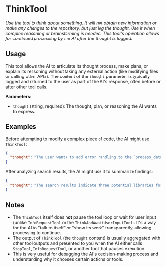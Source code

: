 ﻿# ThinkTool

*Use the tool to think about something. It will not obtain new information or make any changes to the repository, but just log the thought. Use it when complex reasoning or brainstorming is needed. This tool's operation allows for continued processing by the AI after the thought is logged.*

## Usage

This tool allows the AI to articulate its thought process, make plans, or explain its reasoning without taking any external action (like modifying files or calling other APIs). The content of the `thought` parameter is typically logged and returned to the user as part of the AI's response, often before or after other tool calls.

**Parameters:**
-   `thought` (string, required): The thought, plan, or reasoning the AI wants to express.

## Examples

Before attempting to modify a complex piece of code, the AI might use `ThinkTool`:

```json
{
  "thought": "The user wants to add error handling to the `process_data` function. I need to identify the main try-catch block or add one if it doesn't exist. I will first read the file to understand its current structure, then plan the specific code modifications. I should be careful not to alter existing logic unintentionally."
}
```

After analyzing search results, the AI might use it to summarize findings:

```json
{
  "thought": "The search results indicate three potential libraries for this task: LibA, LibB, and LibC. LibA seems most popular but LibC has better documentation for our specific use case. I will proceed by recommending LibC."
}
```

## Notes

-   The `ThinkTool` itself does **not** pause the tool loop or wait for user input (unlike `InfoRequestTool` or the `ThinkAndAwaitUserInputTool`). It's a way for the AI to "talk to itself" or "show its work" transparently, allowing processing to continue.
-   The output of `ThinkTool` (the `thought` content) is usually aggregated with other tool outputs and presented to you when the AI either calls `StopTool`, `InfoRequestTool`, or another tool that pauses execution.
-   This is very useful for debugging the AI's decision-making process and understanding why it chooses certain actions or tools.